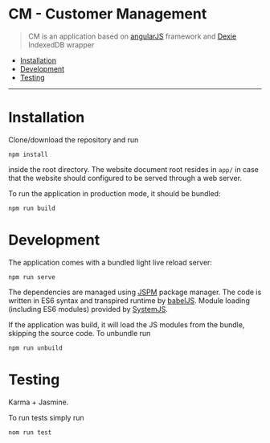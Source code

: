 # CM - Customer Management

> CM is an application based on [angularJS](https://angularjs.org/) framework and [Dexie](http://www.dexie.org) IndexedDB wrapper


* [Installation](#installation)
* [Development](#development)
* [Testing](#testing)

---


<a name="installation"></a>
# Installation
Clone/download the repository and run 

	npm install
	
inside the root directory. The website document root resides in `app/` in case that the website should configured to be served through a web server. 

To run the application in production mode, it should be bundled: 

	npm run build

<a name="development"></a>
# Development
The application comes with a bundled light live reload server:

	npm run serve
	
The dependencies are managed using [JSPM](http://jspm.io/) package manager. 
The code is written in ES6 syntax and transpired runtime by [babelJS](babeljs.io). Module loading (including ES6 modules) provided by [SystemJS](https://github.com/systemjs/systemjs).

If the application was build, it will load the JS modules from the bundle, skipping the source code. To unbundle run

	npm run unbuild

<a name="testing"></a>
# Testing
Karma + Jasmine.

To run tests simply run

	nom run test
	

